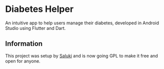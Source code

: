 # Diabetes Helper

An intuitive app to help users manage their diabetes, developed in Android Studio using Flutter and Dart.

## Information

This project was setup by [Saluki](github.com/iSaluki) and is now going GPL to make it free and open for anyone.
